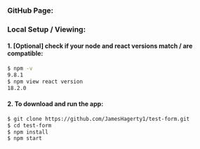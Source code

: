 ### GitHub Page:

### Local Setup / Viewing:
#### 1. [Optional] check if your node and react versions match / are compatible:
```bash
$ npm -v
9.8.1
$ npm view react version
18.2.0
```
#### 2. To download and run the app:
```bash
$ git clone https://github.com/JamesHagerty1/test-form.git
$ cd test-form
$ npm install
$ npm start
```
